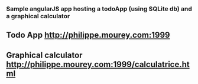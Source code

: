 ### Sample angularJS app hosting a todoApp (using SQLite db) and a graphical calculator

## Todo App http://philippe.mourey.com:1999
## Graphical calculator http://philippe.mourey.com:1999/calculatrice.html
